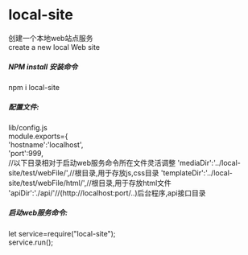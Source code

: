 # local-site
创建一个本地web站点服务<br>
create a new local Web site<br>
##### NPM install 安装命令
npm i local-site<br>
##### 配置文件:
lib/config.js<br>
module.exports={<br>
  'hostname':'localhost',<br>
  'port':999,<br>
  //以下目录相对于启动web服务命令所在文件灵活调整
  'mediaDir':'../local-site/test/webFile/',//根目录,用于存放js,css目录
  'templateDir':'../local-site/test/webFile/html/',//根目录,用于存放html文件
  'apiDir':'./api/'//(http://localhost:port/..)后台程序,api接口目录
##### 启动web服务命令:
let service=require("local-site");<br>
service.run();
